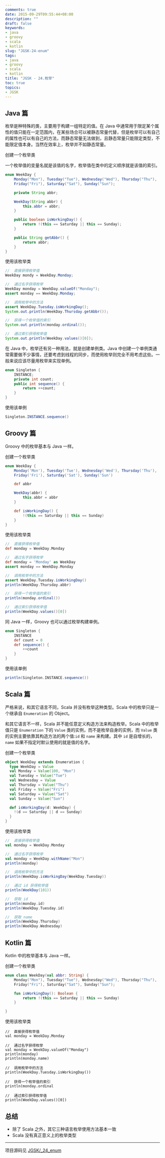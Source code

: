 ```yaml
---
comments: true
date: 2015-09-29T09:55:44+08:00
description: ""
draft: false
keywords:
- java
- groovy
- scala
- kotlin
slug: "JGSK-24-enum"
tags:
- java
- groovy
- scala
- kotlin
title: "JGSK - 24.枚举"
toc: true
topics:
- JGSK
---
```




## Java 篇

枚举是种特殊的类，主要用于构建一组特定的值。在 Java 中通常用于限定某个属性的值只能在一定范围内，在某些场合可以被静态常量代替，但是枚举可以有自己的属性也可以有自己的方法，而静态常量无法做到，且静态常量只能限定类型，不能限定值本身。当然在效率上，枚举并不如静态常量。

<!--more-->

创建一个枚举类

一个枚举值的变量名就是该值的名字，枚举值在类中的定义顺序就是该值的索引。

```java
enum WeekDay {
    Monday("Mon"), Tuesday("Tue"), Wednesday("Wed"), Thursday("Thu"),
    Friday("Fri"), Saturday("Sat"), Sunday("Sun");

    private String abbr;

    WeekDay(String abbr) {
        this.abbr = abbr;
    }

    public boolean isWorkingDay() {
        return !(this == Saturday || this == Sunday);
    }

    public String getAbbr() {
        return abbr;
    }
}
```

使用该枚举类

```java
//  直接获得枚举值
WeekDay mondy = WeekDay.Monday;

//  通过名字获得枚举
WeekDay monday = WeekDay.valueOf("Monday");
assert monday == WeekDay.Monday;

//  调用枚举中的方法
assert WeekDay.Tuesday.isWorkingDay();
System.out.println(WeekDay.Thursday.getAbbr());

//  获得一个枚举值的索引
System.out.println(monday.ordinal());

//  通过索引获得枚举值
System.out.println(WeekDay.values()[0]);
```

在 Java 中，枚举还有另一种用法，就是创建单例类。Java 中创建一个单例类通常需要做不少事情，还要考虑到线程的同步，而使用枚举则完全不用考虑这些。一般来说应该尽量用枚举来实现单例。

```java
enum Singleton {
    INSTANCE;
    private int count;
    public int sequence() {
        return ++count;
    }
}
```

使用该单例

```java
Singleton.INSTANCE.sequence()
```

## Groovy 篇

Groovy 中的枚举基本与 Java 一样。

创建一个枚举类

```groovy
enum WeekDay {
    Monday('Mon'), Tuesday('Tue'), Wednesday('Wed'), Thursday('Thu'),
    Friday('Fri'), Saturday('Sat'), Sunday('Sun')

    def abbr

    WeekDay(abbr) {
        this.abbr = abbr
    }

    def isWorkingDay() {
        !(this == Saturday || this == Sunday)
    }
}
```

使用该枚举类

```groovy
//  直接获得枚举值
def monday = WeekDay.Monday

//  通过名字获得枚举
def monday = 'Monday' as WeekDay
assert monday == WeekDay.Monday

//  调用枚举中的方法
assert WeekDay.Tuesday.isWorkingDay()
println(WeekDay.Thursday.abbr)

//  获得一个枚举值的索引
println(monday.ordinal())

//  通过索引获得枚举值
println(WeekDay.values()[0])
```

同 Java 一样，Groovy 也可以通过枚举构建单例。

```groovy
enum Singleton {
    INSTANCE
    def count = 0
    def sequence() {
        ++count
    }
}
```

使用该单例

```groovy
println(Singleton.INSTANCE.sequence())
```

## Scala 篇

严格来说，和其它语言不同，Scala 并没有枚举这种类型。Scala 中的枚举只是一个继承自 `Enumeration` 的 Object。

和其它语言不一样，Scala 并不能任意定义构造方法来构造枚举。Scala 中的枚举值只是 `Enumeration` 下的 `Value` 类的实例，而不是枚举自身的实例，而 `Value` 类的实例主要依靠其构造方法的两个值:`id` 和 `name` 来构建。其中 `id` 是自增长的，`name` 如果不指定时默认使用的就是值的名字。

创建一个枚举类

```scala
object WeekDay extends Enumeration {
  type WeekDay = Value
  val Monday = Value(100, "Mon")
  val Tuesday = Value("Tue")
  val Wednesday = Value
  val Thursday = Value("Thu")
  val Friday = Value("Fri")
  val Saturday = Value("Sat")
  val Sunday = Value("Sun")

  def isWorkingDay(d: WeekDay) {
    !(d == Saturday || d == Sunday)
  }
}
```

使用该枚举类

```scala
//  直接获得枚举值
val monday = WeekDay.Monday

//  通过名字获得枚举
val monday = WeekDay.withName("Mon")
println(monday)

//  调用枚举中的方法
println(WeekDay.isWorkingDay(WeekDay.Tuesday))

//  通过 id 获得枚举值
println(WeekDay(101))

//  获取 id
println(monday.id)
println(WeekDay.Tuesday.id)

//  获取 name
println(WeekDay.Thursday)
println(WeekDay.Wednesday)
```

## Kotlin 篇

Kotlin 中的枚举基本与 Java 一样。

创建一个枚举类

```kotlin
enum class WeekDay(val abbr: String) {
    Monday("Mon"), Tuesday("Tue"), Wednesday("Wed"), Thursday("Thu"),
    Friday("Fri"), Saturday("Sat"), Sunday("Sun");

    fun isWorkingDay(): Boolean {
        return !(this == Saturday || this == Sunday)
    }

}
```

使用该枚举类

```kotliin
//  直接获得枚举值
val monday = WeekDay.Monday

//  通过名字获得枚举
val monday = WeekDay.valueOf("Monday")
println(monday)
println(monday.name)

//  调用枚举中的方法
println(WeekDay.Tuesday.isWorkingDay())

//  获得一个枚举值的索引
println(monday.ordinal

//  通过索引获得枚举值
println(WeekDay.values()[0])
```



## 总结

- 除了 Scala 之外，其它三种语言枚举使用方法基本一致
- Scala 没有真正意义上的枚举类型

---

项目源码见 [JGSK/_24_enum](https://github.com/SidneyXu/JGSK)

